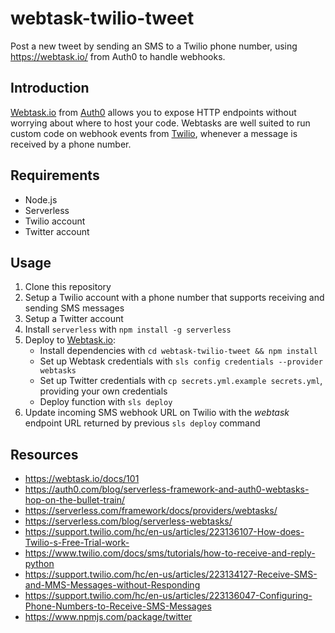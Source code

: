 # webtask-twilio-tweet

Post a new tweet by sending an SMS to a Twilio phone number, using https://webtask.io/ from Auth0 to handle webhooks.

## Introduction

[Webtask.io](https://webtask.io) from [Auth0](https://auth0.com) allows you to expose HTTP endpoints without worrying about where to host your code. Webtasks are well suited to run custom code on webhook events from [Twilio](https://www.twilio.com/), whenever a message is received by a phone number.

## Requirements

* Node.js
* Serverless
* Twilio account
* Twitter account

## Usage

1. Clone this repository
2. Setup a Twilio account with a phone number that supports receiving and sending SMS messages
3. Setup a Twitter account
4. Install `serverless` with `npm install -g serverless`
4. Deploy to [Webtask.io](https://webtask.io):
    * Install dependencies with `cd webtask-twilio-tweet && npm install`
    * Set up Webtask credentials with `sls config credentials --provider webtasks`
    * Set up Twitter credentials with `cp secrets.yml.example secrets.yml`, providing your own credentials
    * Deploy function with `sls deploy`
5. Update incoming SMS webhook URL on Twilio with the *webtask* endpoint URL returned by previous `sls deploy` command

## Resources

* https://webtask.io/docs/101
* https://auth0.com/blog/serverless-framework-and-auth0-webtasks-hop-on-the-bullet-train/
* https://serverless.com/framework/docs/providers/webtasks/
* https://serverless.com/blog/serverless-webtasks/
* https://support.twilio.com/hc/en-us/articles/223136107-How-does-Twilio-s-Free-Trial-work-
* https://www.twilio.com/docs/sms/tutorials/how-to-receive-and-reply-python
* https://support.twilio.com/hc/en-us/articles/223134127-Receive-SMS-and-MMS-Messages-without-Responding
* https://support.twilio.com/hc/en-us/articles/223136047-Configuring-Phone-Numbers-to-Receive-SMS-Messages
* https://www.npmjs.com/package/twitter
